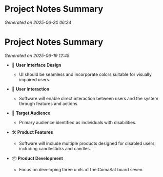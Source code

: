 # Project Notes Summary

*Generated on 2025-06-20 06:24*

# Project Notes Summary

*Generated on 2025-06-19 12:45*

- 🎨 **User Interface Design**
  - UI should be seamless and incorporate colors suitable for visually impaired users.

- 🤝 **User Interaction**
  - Software will enable direct interaction between users and the system through features and actions.

- 🎯 **Target Audience**
  - Primary audience identified as individuals with disabilities.

- 🛠️ **Product Features**
  - Software will include multiple products designed for disabled users, including candlesticks and candles.

- 📦 **Product Development**
  - Focus on developing three units of the ComaSat board seven.